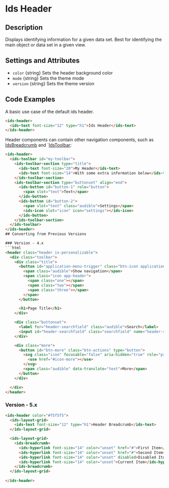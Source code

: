 # Ids Header

## Description
Displays identifying information for a given data set. Best for identifying the main object or data set in a given view.

## Settings and Attributes
- `color` {string} Sets the header background color
- `mode` {string} Sets the theme mode
- `version` {string} Sets the theme version

## Code Examples
A basic use case of the default ids header.
```html
<ids-header>
  <ids-text font-size="12" type="h1">Ids Header</ids-text>
</ids-header>
```
Header components can contain other navigation components, such as [IdsBreadcrumb](../ids-breadcrumb/README.md) and `[IdsToolbar](../ids-toolbar/README.md):

```html
<ids-header>
  <ids-toolbar id="my-toolbar">
    <ids-toolbar-section type="title">
      <ids-text font-size="20">My Header</ids-text>
      <ids-text font-size="14">With some extra information below</ids-text>
    </ids-toolbar-section>
    <ids-toolbar-section type="buttonset" align="end">
      <ids-button id="button-1" role="button">
        <span slot="text">Text</span>
      </ids-button>
      <ids-button id="button-2">
        <span slot="text" class="audible">Settings</span>
        <ids-icon slot="icon" icon="settings"></ids-icon>
      </ids-button>
    </ids-toolbar-section>
  </ids-toolbar>
</ids-header>
## Converting from Previous Versions

### Version - 4.x
```html
<header class="header is-personalizable">
  <div class="toolbar">
    <div class="title">
      <button id="application-menu-trigger" class="btn-icon application-menu-trigger" type="button">
        <span class="audible">Show navigation</span>
        <span class="icon app-header">
          <span class="one"></span>
          <span class="two"></span>
          <span class="three"></span>
        </span>
      </button>

      <h1>Page Title</h1>
    </div>

    <div class="buttonset">
      <label for="header-searchfield" class="audible">Search</label>
      <input id="header-searchfield" class="searchfield" name="header-searchfield" />
    </div>

    <div class="more">
      <button id="btn-more" class="btn-actions" type="button">
        <svg class="icon" focusable="false" aria-hidden="true" role="presentation">
          <use href="#icon-more"></use>
        </svg>
        <span class="audible" data-translate="text">More</span>
      </button>
    </div>

  </div>
</header>
```

### Version - 5.x
```html
<ids-header color="#f5f5f5">
  <ids-layout-grid>
    <ids-text font-size="12" type="h1">Header Breadcrumb</ids-text>
  </ids-layout-grid>

  <ids-layout-grid>
    <ids-breadcrumb>
      <ids-hyperlink font-size="14" color="unset" href="#">First Item</ids-hyperlink>
      <ids-hyperlink font-size="14" color="unset" href="#">Second Item</ids-hyperlink>
      <ids-hyperlink font-size="14" color="unset" disabled>Disabled Item</ids-hyperlink>
      <ids-hyperlink font-size="14" color="unset">Current Item</ids-hyperlink>
    </ids-breadcrumb>
  </ids-layout-grid>
  
</ids-header>
```
